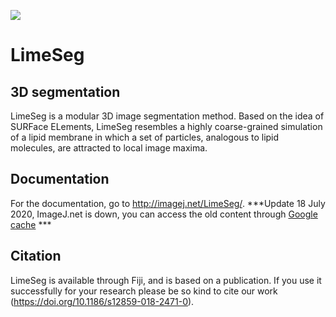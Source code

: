[![](https://travis-ci.org/NicoKiaru/LimeSeg.svg?branch=master)](https://travis-ci.org/NicoKiaru/LimeSeg)

LimeSeg
=========

3D segmentation
------------------------
LimeSeg is a modular 3D image segmentation method. Based on the idea of SURFace ELements, LimeSeg resembles a highly coarse-grained simulation of a lipid membrane in which a set of particles, analogous to lipid molecules, are attracted to local image maxima. 

Documentation
------------------------
For the documentation, go to http://imagej.net/LimeSeg/. 
***Update 18 July 2020, ImageJ.net is down, you can access the old content through [Google cache](https://webcache.googleusercontent.com/search?q=cache:98Zc2DdwL3EJ:https://imagej.net/index.php%3Ftitle%3DLimeSeg%26mobileaction%3Dtoggle_view_mobile+&cd=3&hl=fr&ct=clnk&gl=ch&client=firefox-b-d) ***



Citation
--------
LimeSeg is available through Fiji, and is based on a publication. If you use it successfully for your research please be so kind to cite our work (https://doi.org/10.1186/s12859-018-2471-0).






